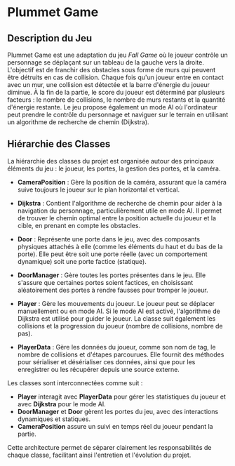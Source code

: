 # Plummet Game

## Description du Jeu

Plummet Game est une adaptation du jeu *Fall Game* où le joueur contrôle un personnage se déplaçant sur un tableau de la gauche vers la droite. L'objectif est de franchir des obstacles sous forme de murs qui peuvent être détruits en cas de collision. Chaque fois qu'un joueur entre en contact avec un mur, une collision est détectée et la barre d'énergie du joueur diminue. À la fin de la partie, le score du joueur est déterminé par plusieurs facteurs : le nombre de collisions, le nombre de murs restants et la quantité d'énergie restante. Le jeu propose également un mode AI où l'ordinateur peut prendre le contrôle du personnage et naviguer sur le terrain en utilisant un algorithme de recherche de chemin (Dijkstra).

## Hiérarchie des Classes

La hiérarchie des classes du projet est organisée autour des principaux éléments du jeu : le joueur, les portes, la gestion des portes, et la caméra.

- **CameraPosition** : Gère la position de la caméra, assurant que la caméra suive toujours le joueur sur le plan horizontal et vertical.
  
- **Dijkstra** : Contient l'algorithme de recherche de chemin pour aider à la navigation du personnage, particulièrement utile en mode AI. Il permet de trouver le chemin optimal entre la position actuelle du joueur et la cible, en prenant en compte les obstacles.

- **Door** : Représente une porte dans le jeu, avec des composants physiques attachés à elle (comme les éléments du haut et du bas de la porte). Elle peut être soit une porte réelle (avec un comportement dynamique) soit une porte factice (statique).

- **DoorManager** : Gère toutes les portes présentes dans le jeu. Elle s'assure que certaines portes soient factices, en choisissant aléatoirement des portes à rendre fausses pour tromper le joueur.

- **Player** : Gère les mouvements du joueur. Le joueur peut se déplacer manuellement ou en mode AI. Si le mode AI est activé, l'algorithme de Dijkstra est utilisé pour guider le joueur. La classe suit également les collisions et la progression du joueur (nombre de collisions, nombre de pas).

- **PlayerData** : Gère les données du joueur, comme son nom de tag, le nombre de collisions et d'étapes parcourues. Elle fournit des méthodes pour sérialiser et désérialiser ces données, ainsi que pour les enregistrer ou les récupérer depuis une source externe.

Les classes sont interconnectées comme suit :
- **Player** interagit avec **PlayerData** pour gérer les statistiques du joueur et avec **Dijkstra** pour le mode AI.
- **DoorManager** et **Door** gèrent les portes du jeu, avec des interactions dynamiques et statiques.
- **CameraPosition** assure un suivi en temps réel du joueur pendant la partie.

Cette architecture permet de séparer clairement les responsabilités de chaque classe, facilitant ainsi l'entretien et l'évolution du projet.
